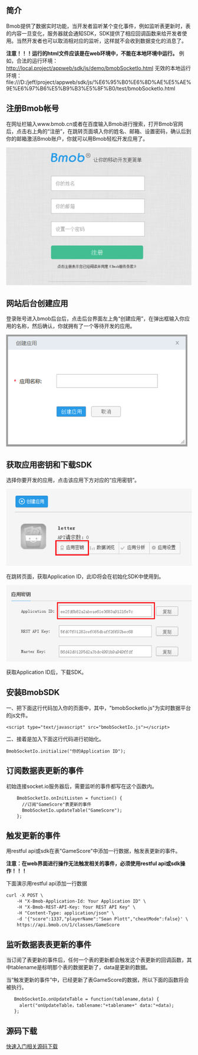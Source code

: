 ## 简介

Bmob提供了数据实时功能，当开发者监听某个变化事件，例如监听表更新时，表的内容一旦变化，服务器就会通知SDK，SDK提供了相应回调函数来给开发者使用。当然开发者也可以取消相对应的监听，这样就不会收到数据变化的消息了。


**注意！！！运行的html文件应该是在web环境中，不能在本地环境中运行。**
例如，合法的运行环境：http://local.project/appweb/sdk/js/demo/bmobSocketIo.html
无效的本地运行环境：file:///D:/jeff/project/appweb/sdk/js/%E6%95%B0%E6%8D%AE%E5%AE%9E%E6%97%B6%E5%B9%B3%E5%8F%B0/test/bmobSocketIo.html


## 注册Bmob帐号
在网址栏输入www.bmob.cn或者在百度输入Bmob进行搜索，打开Bmob官网后，点击右上角的“注册”，在跳转页面填入你的姓名、邮箱、设置密码，确认后到你的邮箱激活Bmob账户，你就可以用Bmob轻松开发应用了。

![](image/rumen_zhuce.png)
## 网站后台创建应用

登录账号进入bmob后台后，点击后台界面左上角“创建应用”，在弹出框输入你应用的名称，然后确认，你就拥有了一个等待开发的应用。

![](image/rumen_chuangjian.png)
## 获取应用密钥和下载SDK

选择你要开发的应用，点击该应用下方对应的“应用密钥”。

![](image/rumen_miyue_1.png)

在跳转页面，获取Application ID，此ID将会在初始化SDK中使用到。

![](image/rumen_miyue_2.png)

获取Application ID后，下载SDK。


## 安装BmobSDK

一、把下面这行代码加入你的页面中，其中，"bmobSocketIo.js"为实时数据平台的js文件。

```
<script type="text/javascript" src="bmobSocketIo.js"></script>
```

二、接着是加入下面这行代码进行初始化。

```
BmobSocketIo.initialize("你的Application ID");
```

## 订阅数据表更新的事件

初始连接socket.io服务器后，需要监听的事件都写在这个函数内。

```   
    BmobSocketIo.onInitListen = function() {
      //订阅"GameScore"表更新的事件
      BmobSocketIo.updateTable("GameScore");
    };
```

## 触发更新的事件

用restful api或sdk在表"GameScore"中添加一行数据，触发表更新的事件。

**注意：在web界面进行操作无法触发相关的事件，必须使用restful api或sdk操作！！！**

下面演示用restful api添加一行数据
```   
curl -X POST \
    -H "X-Bmob-Application-Id: Your Application ID" \
    -H "X-Bmob-REST-API-Key: Your REST API Key" \
    -H "Content-Type: application/json" \
    -d '{"score":1337,"playerName":"Sean Plott","cheatMode":false}' \
    https://api.bmob.cn/1/classes/GameScore
```


## 监听数据表表更新的事件

当订阅了表更新的事件后，任何一个表的更新都会触发这个表更新的回调函数，其中tablename是标明那个表的数据更新了，data是更新的数据。

当“触发更新的事件”中，已经更新了表GameScore的数据，所以下面的函数将会被执行。


```
   BmobSocketIo.onUpdateTable = function(tablename,data) {    
     alert("onUpdateTable，tablename:"+tablename+" data:"+data); 
   };
```



## 源码下载

[快速入门相关源码下载](http://static.bmob.cn/new/developmentdoc/appdemo/bmob_jssdk_quickstart.zip "快速入门相关源码下载")

